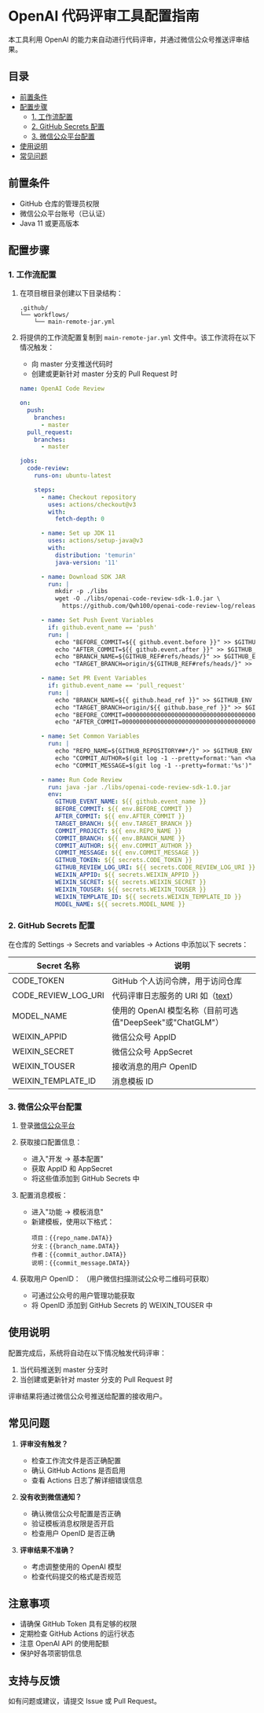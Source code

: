 # OpenAI 代码评审工具配置指南

本工具利用 OpenAI 的能力来自动进行代码评审，并通过微信公众号推送评审结果。

## 目录

- [前置条件](#前置条件)
- [配置步骤](#配置步骤)
  - [1. 工作流配置](#1-工作流配置)
  - [2. GitHub Secrets 配置](#2-github-secrets-配置)
  - [3. 微信公众平台配置](#3-微信公众平台配置)
- [使用说明](#使用说明)
- [常见问题](#常见问题)

## 前置条件

- GitHub 仓库的管理员权限
- 微信公众平台账号（已认证）
- Java 11 或更高版本

## 配置步骤

### 1. 工作流配置

1. 在项目根目录创建以下目录结构：
   ```
   .github/
   └── workflows/
       └── main-remote-jar.yml
   ```

2. 将提供的工作流配置复制到 `main-remote-jar.yml` 文件中。该工作流将在以下情况触发：
   - 向 master 分支推送代码时
   - 创建或更新针对 master 分支的 Pull Request 时

   ```yml
   name: OpenAI Code Review

   on:
     push:
       branches:
         - master
     pull_request:
       branches:
         - master

   jobs:
     code-review:
       runs-on: ubuntu-latest

       steps:
         - name: Checkout repository
           uses: actions/checkout@v3
           with:
             fetch-depth: 0

         - name: Set up JDK 11
           uses: actions/setup-java@v3
           with:
             distribution: 'temurin'
             java-version: '11'

         - name: Download SDK JAR
           run: |
             mkdir -p ./libs
             wget -O ./libs/openai-code-review-sdk-1.0.jar \
               https://github.com/Qwh100/openai-code-review-log/releases/download/v1.0/openai-code-review-sdk-1.0.jar

         - name: Set Push Event Variables
           if: github.event_name == 'push'
           run: |
             echo "BEFORE_COMMIT=${{ github.event.before }}" >> $GITHUB_ENV
             echo "AFTER_COMMIT=${{ github.event.after }}" >> $GITHUB_ENV
             echo "BRANCH_NAME=${GITHUB_REF#refs/heads/}" >> $GITHUB_ENV
             echo "TARGET_BRANCH=origin/${GITHUB_REF#refs/heads/}" >> $GITHUB_ENV

         - name: Set PR Event Variables
           if: github.event_name == 'pull_request'
           run: |
             echo "BRANCH_NAME=${{ github.head_ref }}" >> $GITHUB_ENV
             echo "TARGET_BRANCH=origin/${{ github.base_ref }}" >> $GITHUB_ENV
             echo "BEFORE_COMMIT=0000000000000000000000000000000000000000" >> $GITHUB_ENV
             echo "AFTER_COMMIT=0000000000000000000000000000000000000000" >> $GITHUB_ENV

         - name: Set Common Variables
           run: |
             echo "REPO_NAME=${GITHUB_REPOSITORY##*/}" >> $GITHUB_ENV
             echo "COMMIT_AUTHOR=$(git log -1 --pretty=format:'%an <%ae>')" >> $GITHUB_ENV
             echo "COMMIT_MESSAGE=$(git log -1 --pretty=format:'%s')" >> $GITHUB_ENV

         - name: Run Code Review
           run: java -jar ./libs/openai-code-review-sdk-1.0.jar
           env:
             GITHUB_EVENT_NAME: ${{ github.event_name }}
             BEFORE_COMMIT: ${{ env.BEFORE_COMMIT }}
             AFTER_COMMIT: ${{ env.AFTER_COMMIT }}
             TARGET_BRANCH: ${{ env.TARGET_BRANCH }}
             COMMIT_PROJECT: ${{ env.REPO_NAME }}
             COMMIT_BRANCH: ${{ env.BRANCH_NAME }}
             COMMIT_AUTHOR: ${{ env.COMMIT_AUTHOR }}
             COMMIT_MESSAGE: ${{ env.COMMIT_MESSAGE }}
             GITHUB_TOKEN: ${{ secrets.CODE_TOKEN }}
             GITHUB_REVIEW_LOG_URI: ${{ secrets.CODE_REVIEW_LOG_URI }}
             WEIXIN_APPID: ${{ secrets.WEIXIN_APPID }}
             WEIXIN_SECRET: ${{ secrets.WEIXIN_SECRET }}
             WEIXIN_TOUSER: ${{ secrets.WEIXIN_TOUSER }}
             WEIXIN_TEMPLATE_ID: ${{ secrets.WEIXIN_TEMPLATE_ID }}
             MODEL_NAME: ${{ secrets.MODEL_NAME }}
   ```

### 2. GitHub Secrets 配置

在仓库的 Settings -> Secrets and variables -> Actions 中添加以下 secrets：

| Secret 名称 | 说明 |
|------------|------|
| CODE_TOKEN | GitHub 个人访问令牌，用于访问仓库 |
| CODE_REVIEW_LOG_URI | 代码评审日志服务的 URI 如（[text](https://github.com/Qwh100/openai-code-review-log)） |
| MODEL_NAME | 使用的 OpenAI 模型名称（目前可选值"DeepSeek"或"ChatGLM"） |
| WEIXIN_APPID | 微信公众号 AppID |
| WEIXIN_SECRET | 微信公众号 AppSecret |
| WEIXIN_TOUSER | 接收消息的用户 OpenID |
| WEIXIN_TEMPLATE_ID | 消息模板 ID |

### 3. 微信公众平台配置

1. 登录[微信公众平台](https://mp.weixin.qq.com/)

2. 获取接口配置信息：
   - 进入"开发 -> 基本配置"
   - 获取 AppID 和 AppSecret
   - 将这些值添加到 GitHub Secrets 中

3. 配置消息模板：
   - 进入"功能 -> 模板消息"
   - 新建模板，使用以下格式：
     ```
     项目：{{repo_name.DATA}}
     分支：{{branch_name.DATA}}
     作者：{{commit_author.DATA}}
     说明：{{commit_message.DATA}}
     ```

4. 获取用户 OpenID： （用户微信扫描测试公众号二维码可获取）
   - 可通过公众号的用户管理功能获取
   - 将 OpenID 添加到 GitHub Secrets 的 WEIXIN_TOUSER 中

## 使用说明

配置完成后，系统将自动在以下情况触发代码评审：

1. 当代码推送到 master 分支时
2. 当创建或更新针对 master 分支的 Pull Request 时

评审结果将通过微信公众号推送给配置的接收用户。

## 常见问题

1. **评审没有触发？**
   - 检查工作流文件是否正确配置
   - 确认 GitHub Actions 是否启用
   - 查看 Actions 日志了解详细错误信息

2. **没有收到微信通知？**
   - 确认微信公众号配置是否正确
   - 验证模板消息权限是否开启
   - 检查用户 OpenID 是否正确

3. **评审结果不准确？**
   - 考虑调整使用的 OpenAI 模型
   - 检查代码提交的格式是否规范

## 注意事项

- 请确保 GitHub Token 具有足够的权限
- 定期检查 GitHub Actions 的运行状态
- 注意 OpenAI API 的使用配额
- 保护好各项密钥信息

## 支持与反馈

如有问题或建议，请提交 Issue 或 Pull Request。 
